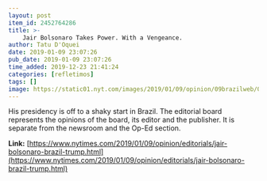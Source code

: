 ```yaml
---
layout: post
item_id: 2452764286
title: >-
    Jair Bolsonaro Takes Power. With a Vengeance.
author: Tatu D'Oquei
date: 2019-01-09 23:07:26
pub_date: 2019-01-09 23:07:26
time_added: 2019-12-23 21:41:24
categories: [refletimos]
tags: []
image: https://static01.nyt.com/images/2019/01/09/opinion/09brazilweb/09brazilweb-facebookJumbo.jpg
---
```


His presidency is off to a shaky start in Brazil. The editorial board represents the opinions of the board, its editor and the publisher. It is separate from the newsroom and the Op-Ed section.

**Link:** [https://www.nytimes.com/2019/01/09/opinion/editorials/jair-bolsonaro-brazil-trump.html](https://www.nytimes.com/2019/01/09/opinion/editorials/jair-bolsonaro-brazil-trump.html)

